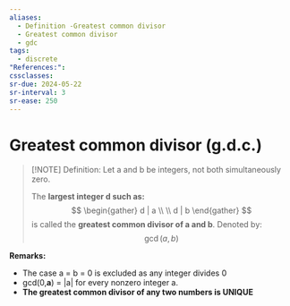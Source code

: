 ```yaml
---
aliases:
  - Definition -Greatest common divisor
  - Greatest common divisor
  - gdc
tags:
  - discrete
"References:": 
cssclasses: 
sr-due: 2024-05-22
sr-interval: 3
sr-ease: 250
---
```

# Greatest common divisor (g.d.c.)

> [!NOTE] Definition: 
> Let a and b be integers, not both simultaneously zero. 
> 
> The **largest integer d such as:**
>$$
 \begin{gather}
 d | a \\ \\
 d | b
\end{gather}
>$$
>is called the **greatest common divisor of a and b**. Denoted by: 
>$$
>\gcd(a,b)
>$$

**Remarks:**
+ The case a = b = 0 is excluded as any integer divides 0
+ gcd(0,**a**) = |a| for every nonzero integer a. 
+ **The greatest common divisor of any two numbers is UNIQUE**

